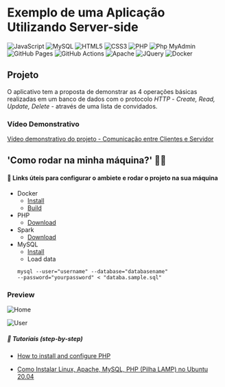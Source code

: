 # Exemplo de uma Aplicação Utilizando Server-side


![JavaScript](https://img.shields.io/badge/-JavaScript-black?style=flat-square&logo=javascript)
![MySQL](https://img.shields.io/badge/-MySQL-4479A1?style=flat-square&logo=mysql&logoColor=white)
![HTML5](https://img.shields.io/badge/-HTML5-E34F26?style=flat-square&logo=html5&logoColor=white)
![CSS3](https://img.shields.io/badge/-CSS3-1572B6?style=flat-square&logo=css3)
![PHP](https://img.shields.io/badge/%20%20PHP%20%20%20-white?style=flat&logo=php&logoColor=white&color=%23777BB4)
![Php MyAdmin](https://img.shields.io/badge/Php_MyAdmin-white?style=flat&logo=phpmyadmin&logoColor=white&color=%23777BB4)
![GitHub Pages](https://img.shields.io/badge/GitHub_Pages-white?style=flat&logo=githubpages&logoColor=white&color=%23222222)
![GitHub Actions](https://img.shields.io/badge/GitHub_Actions-white?style=flat&logo=githubactions&logoColor=white&color=%232088FF)
![Apache](https://img.shields.io/badge/Apache-white?style=flat&logo=apache&logoColor=white&color=%23D22128)
![JQuery](https://img.shields.io/badge/JQuery-white?style=flat&logo=jquery&logoColor=white&color=%230769AD)
![Docker](https://img.shields.io/badge/Docker-white?style=flat&logo=docker&logoColor=white&color=%232496ED)

## Projeto

O aplicativo tem a proposta de demonstrar as 4 operações básicas realizadas em um banco de dados com o protocolo *HTTP* - *Create, Read, Update, Delete* - através de uma lista de convidados.

### Vídeo Demonstrativo

[Vídeo demonstrativo do projeto - Comunicação entre Clientes e Servidor]('https://youtu.be/W1sbaf-9MmQ')

## 'Como rodar na minha máquina?' 👨‍💻

#### 🔗 Links úteis para configurar o ambiete e rodar o projeto na sua máquina

- Docker
    - [Install]('https://docs.docker.com/get-docker/')
    - [Build]('https://docs.docker.com/build/guide/mounts/')
- PHP
    - [Download]('https://www.php.net/downloads.php')
- Spark
    - [Download]('https://spark.apache.org/downloads.html')
- MySQL
    - [Install]('https://www.mysql.com/downloads/')
    - Load data
    ```
    mysql --user="username" --database="databasename" 
    --password="yourpassword" < "databa.sample.sql"
    ```

### Preview

![Home]('https://github.com/flavioepimentel/example-crud-php-fullstack/blob/a8feddf7f24284ef64effa44b57104113de362d5/app/Views/src/Captura%20de%20tela%20de%202023-07-18%2019-41-08.png')


![User]('https://github.com/flavioepimentel/example-crud-php-fullstack/blob/a8feddf7f24284ef64effa44b57104113de362d5/app/Views/src/Captura%20de%20tela%20de%202023-07-18%2019-41-34.png')


##### 👣 Tutoriais (step-by-step) 
- [How to install and configure PHP]('https://ubuntu.com/server/docs/programming-php#:~:text=How%20to%20install%20and%20configure%20PHP%201%20Prerequisites,Configure%20PHP%20...%205%20Test%20your%20setup%20')

- [Como Instalar Linux, Apache, MySQL, PHP (Pilha LAMP) no Ubuntu 20.04]('https://www.digitalocean.com/community/tutorials/how-to-install-linux-apache-mysql-php-lamp-stack-on-ubuntu-20-04-pt')

